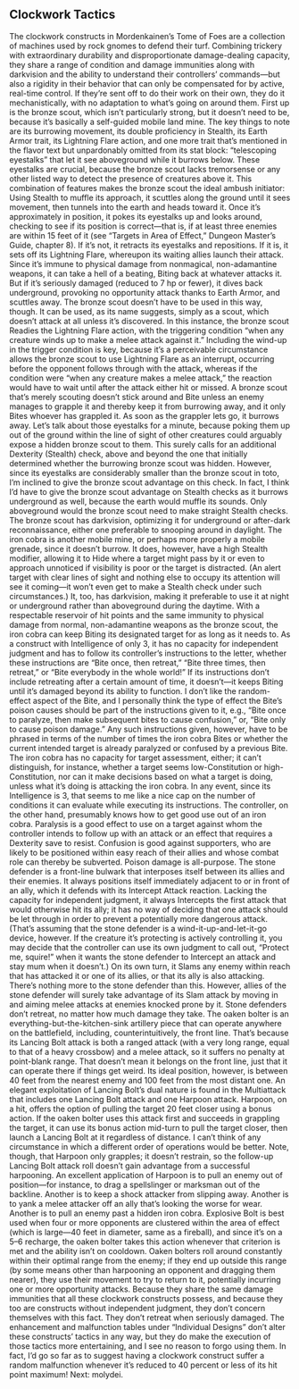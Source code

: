 ## Clockwork Tactics

The clockwork constructs in Mordenkainen’s Tome of Foes are a collection of machines used by rock gnomes to defend their turf. Combining trickery with extraordinary durability and disproportionate damage-dealing capacity, they share a range of condition and damage immunities along with darkvision and the ability to understand their controllers’ commands—but also a rigidity in their behavior that can only be compensated for by active, real-time control. If they’re sent off to do their work on their own, they do it mechanistically, with no adaptation to what’s going on around them.
First up is the bronze scout, which isn’t particularly strong, but it doesn’t need to be, because it’s basically a self-guided mobile land mine. The key things to note are its burrowing movement, its double proficiency in Stealth, its Earth Armor trait, its Lightning Flare action, and one more trait that’s mentioned in the flavor text but unpardonably omitted from its stat block: “telescoping eyestalks” that let it see aboveground while it burrows below. These eyestalks are crucial, because the bronze scout lacks tremorsense or any other listed way to detect the presence of creatures above it.
This combination of features makes the bronze scout the ideal ambush initiator: Using Stealth to muffle its approach, it scuttles along the ground until it sees movement, then tunnels into the earth and heads toward it. Once it’s approximately in position, it pokes its eyestalks up and looks around, checking to see if its position is correct—that is, if at least three enemies are within 15 feet of it (see “Targets in Area of Effect,” Dungeon Master’s Guide, chapter 8). If it’s not, it retracts its eyestalks and repositions. If it is, it sets off its Lightning Flare, whereupon its waiting allies launch their attack. Since it’s immune to physical damage from nonmagical, non-adamantine weapons, it can take a hell of a beating, Biting back at whatever attacks it. But if it’s seriously damaged (reduced to 7 hp or fewer), it dives back underground, provoking no opportunity attack thanks to Earth Armor, and scuttles away.
The bronze scout doesn’t have to be used in this way, though. It can be used, as its name suggests, simply as a scout, which doesn’t attack at all unless it’s discovered. In this instance, the bronze scout Readies the Lightning Flare action, with the triggering condition “when any creature winds up to make a melee attack against it.” Including the wind-up in the trigger condition is key, because it’s a perceivable circumstance allows the bronze scout to use Lightning Flare as an interrupt, occurring before the opponent follows through with the attack, whereas if the condition were “when any creature makes a melee attack,” the reaction would have to wait until after the attack either hit or missed.
A bronze scout that’s merely scouting doesn’t stick around and Bite unless an enemy manages to grapple it and thereby keep it from burrowing away, and it only Bites whoever has grappled it. As soon as the grappler lets go, it burrows away.
Let’s talk about those eyestalks for a minute, because poking them up out of the ground within the line of sight of other creatures could arguably expose a hidden bronze scout to them. This surely calls for an additional Dexterity (Stealth) check, above and beyond the one that initially determined whether the burrowing bronze scout was hidden. However, since its eyestalks are considerably smaller than the bronze scout in toto, I’m inclined to give the bronze scout advantage on this check. In fact, I think I’d have to give the bronze scout advantage on Stealth checks as it burrows underground as well, because the earth would muffle its sounds. Only aboveground would the bronze scout need to make straight Stealth checks.
The bronze scout has darkvision, optimizing it for underground or after-dark reconnaissance, either one preferable to snooping around in daylight.
The iron cobra is another mobile mine, or perhaps more properly a mobile grenade, since it doesn’t burrow. It does, however, have a high Stealth modifier, allowing it to Hide where a target might pass by it or even to approach unnoticed if visibility is poor or the target is distracted. (An alert target with clear lines of sight and nothing else to occupy its attention will see it coming—it won’t even get to make a Stealth check under such circumstances.) It, too, has darkvision, making it preferable to use it at night or underground rather than aboveground during the daytime.
With a respectable reservoir of hit points and the same immunity to physical damage from normal, non-adamantine weapons as the bronze scout, the iron cobra can keep Biting its designated target for as long as it needs to. As a construct with Intelligence of only 3, it has no capacity for independent judgment and has to follow its controller’s instructions to the letter, whether these instructions are “Bite once, then retreat,” “Bite three times, then retreat,” or “Bite everybody in the whole world!” If its instructions don’t include retreating after a certain amount of time, it doesn’t—it keeps Biting until it’s damaged beyond its ability to function.
I don’t like the random-effect aspect of the Bite, and I personally think the type of effect the Bite’s poison causes should be part of the instructions given to it, e.g., “Bite once to paralyze, then make subsequent bites to cause confusion,” or, “Bite only to cause poison damage.” Any such instructions given, however, have to be phrased in terms of the number of times the iron cobra Bites or whether the current intended target is already paralyzed or confused by a previous Bite. The iron cobra has no capacity for target assessment, either; it can’t distinguish, for instance, whether a target seems low-Constitution or high-Constitution, nor can it make decisions based on what a target is doing, unless what it’s doing is attacking the iron cobra. In any event, since its Intelligence is 3, that seems to me like a nice cap on the number of conditions it can evaluate while executing its instructions.
The controller, on the other hand, presumably knows how to get good use out of an iron cobra. Paralysis is a good effect to use on a target against whom the controller intends to follow up with an attack or an effect that requires a Dexterity save to resist. Confusion is good against supporters, who are likely to be positioned within easy reach of their allies and whose combat role can thereby be subverted. Poison damage is all-purpose.
The stone defender is a front-line bulwark that interposes itself between its allies and their enemies. It always positions itself immediately adjacent to or in front of an ally, which it defends with its Intercept Attack reaction. Lacking the capacity for independent judgment, it always Intercepts the first attack that would otherwise hit its ally; it has no way of deciding that one attack should be let through in order to prevent a potentially more dangerous attack. (That’s assuming that the stone defender is a wind-it-up-and-let-it-go device, however. If the creature it’s protecting is actively controlling it, you may decide that the controller can use its own judgment to call out, “Protect me, squire!” when it wants the stone defender to Intercept an attack and stay mum when it doesn’t.) On its own turn, it Slams any enemy within reach that has attacked it or one of its allies, or that its ally is also attacking.
There’s nothing more to the stone defender than this. However, allies of the stone defender will surely take advantage of its Slam attack by moving in and aiming melee attacks at enemies knocked prone by it. Stone defenders don’t retreat, no matter how much damage they take.
The oaken bolter is an everything-but-the-kitchen-sink artillery piece that can operate anywhere on the battlefield, including, counterintuitively, the front line. That’s because its Lancing Bolt attack is both a ranged attack (with a very long range, equal to that of a heavy crossbow) and a melee attack, so it suffers no penalty at point-blank range. That doesn’t mean it belongs on the front line, just that it can operate there if things get weird. Its ideal position, however, is between 40 feet from the nearest enemy and 100 feet from the most distant one.
An elegant exploitation of Lancing Bolt’s dual nature is found in the Multiattack that includes one Lancing Bolt attack and one Harpoon attack. Harpoon, on a hit, offers the option of pulling the target 20 feet closer using a bonus action. If the oaken bolter uses this attack first and succeeds in grappling the target, it can use its bonus action mid-turn to pull the target closer, then launch a Lancing Bolt at it regardless of distance. I can’t think of any circumstance in which a different order of operations would be better. Note, though, that Harpoon only grapples; it doesn’t restrain, so the follow-up Lancing Bolt attack roll doesn’t gain advantage from a successful harpooning.
An excellent application of Harpoon is to pull an enemy out of position—for instance, to drag a spellslinger or marksman out of the backline. Another is to keep a shock attacker from slipping away. Another is to yank a melee attacker off an ally that’s looking the worse for wear. Another is to pull an enemy past a hidden iron cobra.
Explosive Bolt is best used when four or more opponents are clustered within the area of effect (which is large—40 feet in diameter, same as a fireball), and since it’s on a 5–6 recharge, the oaken bolter takes this action whenever that criterion is met and the ability isn’t on cooldown.
Oaken bolters roll around constantly within their optimal range from the enemy; if they end up outside this range (by some means other than harpooning an opponent and dragging them nearer), they use their movement to try to return to it, potentially incurring one or more opportunity attacks. Because they share the same damage immunities that all these clockwork constructs possess, and because they too are constructs without independent judgment, they don’t concern themselves with this fact. They don’t retreat when seriously damaged.
The enhancement and malfunction tables under “Individual Designs” don’t alter these constructs’ tactics in any way, but they do make the execution of those tactics more entertaining, and I see no reason to forgo using them. In fact, I’d go so far as to suggest having a clockwork construct suffer a random malfunction whenever it’s reduced to 40 percent or less of its hit point maximum!
Next: molydei.
